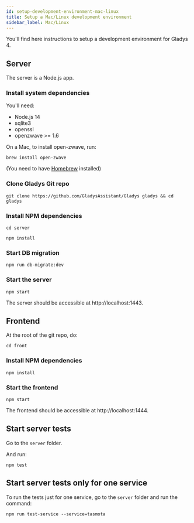 ```yaml
---
id: setup-development-environment-mac-linux
title: Setup a Mac/Linux development environment
sidebar_label: Mac/Linux
---
```


You'll find here instructions to setup a development environment for Gladys 4.

## Server

The server is a Node.js app.

### Install system dependencies

You'll need:

- Node.js 14
- sqlite3
- openssl
- openzwave >= 1.6

On a Mac, to install open-zwave, run:

```
brew install open-zwave
```

(You need to have [Homebrew](https://brew.sh/) installed)

### Clone Gladys Git repo

```
git clone https://github.com/GladysAssistant/Gladys gladys && cd gladys
```

### Install NPM dependencies

```
cd server
```

```
npm install
```

### Start DB migration

```
npm run db-migrate:dev
```

### Start the server

```
npm start
```

The server should be accessible at http://localhost:1443.

## Frontend

At the root of the git repo, do:

```
cd front
```

### Install NPM dependencies

```
npm install
```

### Start the frontend

```
npm start
```

The frontend should be accessible at http://localhost:1444.

## Start server tests

Go to the `server` folder.

And run:

```
npm test
```

## Start server tests only for one service

To run the tests just for one service, go to the `server` folder and run the command:

```
npm run test-service --service=tasmota
```
